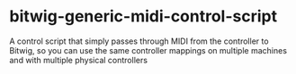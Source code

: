 # bitwig-generic-midi-control-script
A control script that simply passes through MIDI from the controller to Bitwig, so you can use the same controller mappings on multiple machines and with multiple physical controllers
